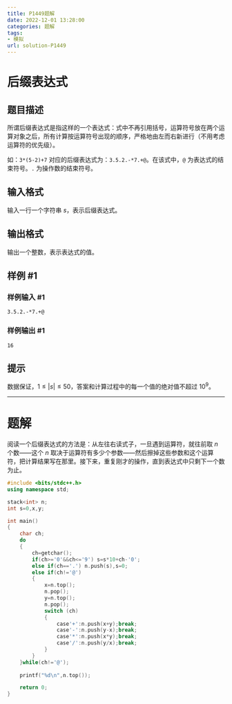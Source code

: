 ```yaml
---
title: P1449题解
date: 2022-12-01 13:28:00
categories: 题解
tags:
- 模拟
url: solution-P1449
---
```


# 后缀表达式

## 题目描述

所谓后缀表达式是指这样的一个表达式：式中不再引用括号，运算符号放在两个运算对象之后，所有计算按运算符号出现的顺序，严格地由左而右新进行（不用考虑运算符的优先级）。

如：$\texttt{3*(5-2)+7}$ 对应的后缀表达式为：$\texttt{3.5.2.-*7.+@}$。在该式中，`@` 为表达式的结束符号。`.` 为操作数的结束符号。

## 输入格式

输入一行一个字符串 $s$，表示后缀表达式。

## 输出格式

输出一个整数，表示表达式的值。

## 样例 #1

### 样例输入 #1

```in
3.5.2.-*7.+@
```

### 样例输出 #1

```out
16
```

## 提示

数据保证，$1 \leq |s| \leq 50$，答案和计算过程中的每一个值的绝对值不超过 $10^9$。

---

# 题解

阅读一个后缀表达式的方法是：从左往右读式子，一旦遇到运算符，就往前取 $n$ 个数——这个 $n$ 取决于运算符有多少个参数——然后擦掉这些参数和这个运算符，把计算结果写在那里。接下来，重复刚才的操作，直到表达式中只剩下一个数为止。

```cpp
#include <bits/stdc++.h>
using namespace std;

stack<int> n;
int s=0,x,y;

int main()
{
    char ch;
    do
    {
        ch=getchar();
        if(ch>='0'&&ch<='9') s=s*10+ch-'0';
        else if(ch=='.') n.push(s),s=0;
        else if(ch!='@')
        {
            x=n.top();
            n.pop();
            y=n.top();
            n.pop();
            switch (ch)
            {
                case'+':n.push(x+y);break;
                case'-':n.push(y-x);break;
                case'*':n.push(x*y);break;
                case'/':n.push(y/x);break;
            }
        }
    }while(ch!='@');
    
    printf("%d\n",n.top());

    return 0;   
}
```